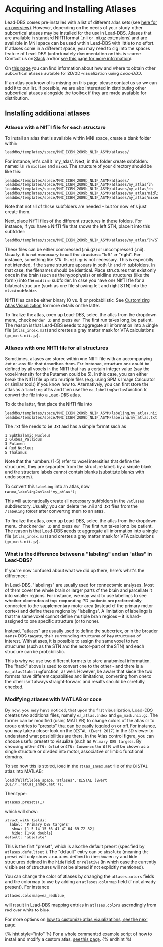 # Acquiring and Installing Atlases

Lead-DBS comes pre-installed with a list of different atlas sets \(see [here for an overview](https://www.lead-dbs.org/helpsupport/knowledge-base/atlasesresources/atlases/)\). However, depending on the needs of your study, other subcortical atlases may be installed for the use in Lead-DBS. Atlases that are available in standard NIfTI format \(.nii or .nii.gz extensions\) and are available in MNI space can be used within Lead-DBS with little to no effort. If atlases come in a different space, you may need to dig into the spaces feature of Lead-DBS \(unfortunately documentation on this is scarce. Contact us on [Slack](https://leadsuite.slack.com/) and/or [see this page for more information](https://www.lead-dbs.org/about-the-mni-spaces/)\).

On [this page](http://www.lead-dbs.org/?page_id=45) you can find information about how and where to obtain other subcortical atlases suitable for 2D/3D-visualization using _Lead-DBS_.

If an atlas you know of is missing on this page, please contact us so we can add it to our list. If possible, we are also interested in distributing other subcortical atlases alongside the toolbox if they are made available for distribution.

## Installing additional atlases

### Atlases with a NIfTI file for each structure

To install an atlas that is available within MNI space, create a blank folder within

```text
leaddbs/templates/space/MNI_ICBM_2009b_NLIN_ASYM/atlases/
```

For instance, let's call it 'my\_atlas'. Next, in this folder create subfolders named `lh` `rh` `midline` and `mixed`. The structure of your directory should be like this:

```text
leaddbs/templates/space/MNI_ICBM_2009b_NLIN_ASYM/atlases/
leaddbs/templates/space/MNI_ICBM_2009b_NLIN_ASYM/atlases/my_atlas/lh
leaddbs/templates/space/MNI_ICBM_2009b_NLIN_ASYM/atlases/my_atlas/rh
leaddbs/templates/space/MNI_ICBM_2009b_NLIN_ASYM/atlases/my_atlas/midline
leaddbs/templates/space/MNI_ICBM_2009b_NLIN_ASYM/atlases/my_atlas/mixed
```

Note that not all of those subfolders are needed – but for now let's just create them.

Next, place NIfTI files of the different structures in these folders. For instance, if you have a NIfTI file that shows the left STN, place it into this subfolder:

```text
leaddbs/templates/space/MNI_ICBM_2009b_NLIN_ASYM/atlases/my_atlas/lh/STN.nii.gz
```

These files can be either compressed \(.nii.gz\) or uncompressed \(.nii\). Usually, it is not necessary to call the structures "left" or "right". For instance, something like `STN_lh.nii.gz` is not necessary. This is especially not intended, if the same structure appears in both `lh` and `rh` subfolders. In that case, the filenames should be identical. Place structures that exist only once in the brain \(such as the hypophysis\) or midline structures \(like the fornix\) into the `midline` subfolder. In case you have one NIfTI file for a bilateral structure \(such as one file showing left and right STN\) into the `mixed` subfolder.

NIfTI files can be either binary \(0 vs. 1\) or probabilistic. See [Customizing Atlas Visualization](customizing_atlas_visualization.md) for more details on the latter.

To finalize the atlas, open up Lead-DBS, select the atlas from the dropdown menu, check `Render 3D` and press `Run`. The first run takes long, be patient. The reason is that Lead-DBS needs to aggregate all information into a single file \(`atlas_index.mat`\) and creates a gray matter mask for VTA calculations \(`gm_mask.nii.gz`\).

### Atlases with one NIfTI file for all structures

Sometimes, atlases are stored within one NIfTI file with an accompanying .txt or .csv file that describes them. For instance, structure one could be defined by all voxels in the NIfTI that has a certain integer value \(say the voxel-intensity for the Putamen could be 5\). In this case, you can either break the NIfTI file up into multiple files \(e.g. using SPM's Image Calculator or similar tools\) if you know how to. Alternatively, you can first store the atlas as a `labeling` atlas and then use the `ea_labeling2atlas`function to convert the file into a Lead-DBS atlas.

To do the latter, first place the NIfTI file into

```text
leaddbs/templates/space/MNI_ICBM_2009b_NLIN_ASYM/labeling/my_atlas.nii
leaddbs/templates/space/MNI_ICBM_2009b_NLIN_ASYM/labeling/my_atlas.txt
```

The .txt file needs to be .txt and has a simple format such as

```text
1 Subthalamic_Nucleus
2 Globus_Pallidus
3 Putamen
4 Red_Nucleus
5 Thalamus
```

Note that the numbers \(1-5\) refer to voxel intensities that define the structures, they are separated from the structure labels by a simple blank and the structure labels cannot contain blanks \(substitute blanks with underscores\).

To convert this `labeling` into an atlas, now run`ea_labeling2atlas('my_atlas');`

This will automatically create all necessary subfolders in the `/atlases` subdirectory. Usually, you can delete the .nii and .txt files from the `/labeling` folder after converting them to an atlas.

To finalize the atlas, open up Lead-DBS, select the atlas from the dropdown menu, check `Render 3D` and press `Run`. The first run takes long, be patient. The reason is that Lead-DBS needs to aggregate all information into a single file \(`atlas_index.mat`\) and creates a gray matter mask for VTA calculations \(`gm_mask.nii.gz`\).

### What is the difference between a "labeling" and an "atlas" in Lead-DBS?

If you're now confused about what we did up there, here's what's the difference:

In Lead-DBS, "labelings" are usually used for connectomic analyses. Most of them cover the whole brain or larger parts of the brain and parcellate it into smaller regions. For instance, we may want to use labelings to see whether electrodes of top-responding PD-patients are preferentially connected to the supplementary motor area \(instead of the primary motor cortex\) and define these regions by "labelings". A limitation of labelings is that the same voxel cannot define multiple brain regions – it is hard-assigned to one specific structure \(or to none\).

Instead, "atlases" are usually used to define the subcortex, or in the broader sense DBS targets, their surrounding structures of key structures of interest. With atlases, it is possible to assign the same voxel to two structures \(such as the STN and the motor-part of the STN\) and each structure can be probabilistic.

This is why we use two different formats to store anatomical information. The "hack" above is used to convert one to the other – and there is a `ea_atlas2labeling`function, as well. However, be aware that since the two formats have different capabilities and limitations, converting from one to the other isn't always straight-forward and results should be carefully checked.

### Modifying atlases with MATLAB or code

By now, you may have noticed, that upon the first visualization, Lead-DBS creates two additional files, namely `ea_atlas.index` and `gm_mask.nii.gz`. The former can be modified \(using MATLAB\) to change colors of the atlas or to group entries to "presets" that can be easily toggled on or off. For instance, you may take a closer look on the `DISTAL (Ewert 2017)` in the 3D viewer to understand what possibilities are there. In the Atlas control figure, you can choose useful presets to visualize \(such as `Primary DBS targets`. By choosing either `STN: Solid` or `STN: Subzones` the STN will be shown as a single structure or divided into motor, associative or limbic functional domains.

To see how this is stored, load in the `atlas_index.mat` file of the DISTAL atlas into MATLAB:

```text
load(fullfile(ea_space,'atlases','DISTAL (Ewert 2017)','atlas_index.mat'));
```

Then type:

```text
atlases.presets(1)
```

which will show:

```text
struct with fields:
  label: 'Primary DBS targets'
   show: [1 5 14 15 36 41 47 64 69 72 82]
   hide: [1×90 double]
default: 'absolute'
```

This is the first "preset", which is also the default preset \(specified by `atlases.defaultset` \). The "default" entry can be `absolute` \(meaning the preset will only show structures defined in the `show` entry and hide structures defined in the `hide` field\) or `relative` \(in which case the currently visible set of structures will not be altered if not explicitly mentioned\).

You can change the color of atlases by changing the `atlases.colors` fields and the colormap to use by adding an `atlases.colormap` field \(if not already present\). For instance

```text
atlases.colormap=ea_redblue;
```

will result in Lead-DBS mapping entries in `atlases.colors` ascendingly from red over white to blue.

For more options on [how to customize atlas visualizations, see the next page](customizing_atlas_visualization.md).

{% hint style="info" %}
For a whole commented example script of how to install and modify a custom atlas, [see this page](../../../appendix/useful-command-line-tools/installing-an-atlas-from-a-repository.md).
{% endhint %}

